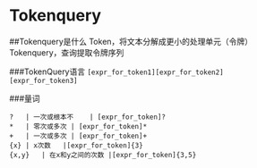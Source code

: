 Tokenquery
====

##Tokenquery是什么
Token，将文本分解成更小的处理单元（令牌）
Tokenquery，查询提取令牌序列

###TokenQuery语言
```[expr_for_token1][expr_for_token2][expr_for_token3]```

###量词
```
?	| 一次或根本不	| [expr_for_token]?
*	| 零次或多次	| [expr_for_token]*
+	| 一次或多次	| [expr_for_token]+
{x}	| x次数	|[expr_for_token]{3}
{x,y}	| 在x和y之间的次数	|[expr_for_token]{3,5}



